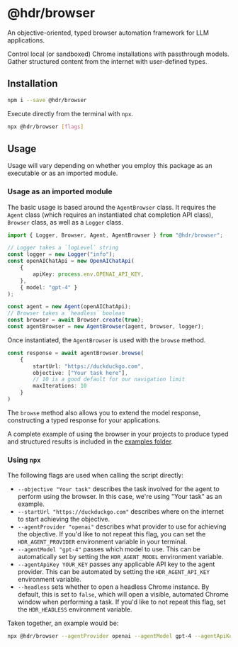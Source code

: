 # @hdr/browser

An objective-oriented, typed browser automation framework for LLM applications.

Control local (or sandboxed) Chrome installations with passthrough models. Gather structured content from the internet with user-defined types.

## Installation

```bash
npm i --save @hdr/browser
```

Execute directly from the terminal with `npx`.

```bash
npx @hdr/browser [flags]
```

## Usage

Usage will vary depending on whether you employ this package as an executable or as an imported module.

### Usage as an imported module

The basic usage is based around the `AgentBrowser` class. It requires the `Agent` class (which requires an instantiated chat completion API class), `Browser` class, as well as a `Logger` class.

```ts
import { Logger, Browser, Agent, AgentBrowser } from "@hdr/browser";

// Logger takes a `logLevel` string
const logger = new Logger("info");
const openAIChatApi = new OpenAIChatApi(
    {
        apiKey: process.env.OPENAI_API_KEY,
    },
    { model: "gpt-4" }
);

const agent = new Agent(openAIChatApi);
// Browser takes a `headless` boolean
const browser = await Browser.create(true);
const agentBrowser = new AgentBrowser(agent, browser, logger);
```

Once instantiated, the `AgentBrowser` is used with the `browse` method.

```ts
const response = await agentBrowser.browse(
    {
        startUrl: "https://duckduckgo.com",
        objective: ["Your task here"],
        // 10 is a good default for our navigation limit
        maxIterations: 10
    }
) 
```

The `browse` method also allows you to extend the model response, constructing a typed response for your applications.

A complete example of using the browser in your projects to produce typed and structured results is included in the [examples folder](/examples/).

### Using `npx`

The following flags are used when calling the script directly:

- `--objective "Your task"` describes the task involved for the agent to perform using the browser. In this case, we're using "Your task" as an example.
- `--startUrl "https://duckduckgo.com"` describes where on the internet to start achieving the objective.
- `--agentProvider "openai"` describes what provider to use for achieving the objective. If you'd like to not repeat this flag, you can set the `HDR_AGENT_PROVIDER` environment variable in your terminal.
- `--agentModel "gpt-4"` passes which model to use. This can be automatically set by setting the `HDR_AGENT_MODEL` environment variable.
- `--agentApiKey YOUR_KEY` passes any applicable API key to the agent provider. This can be automated by setting the `HDR_AGENT_API_KEY` environment variable.
- `--headless` sets whether to open a headless Chrome instance. By default, this is set to `false`, which will open a visible, automated Chrome window when performing a task. If you'd like to not repeat this flag, set the `HDR_HEADLESS` environment variable.

Taken together, an example would be:

```bash
npx @hdr/browser --agentProvider openai --agentModel gpt-4 --agentApiKey [key] --objective "how many editors are on wikipedia?" --startUrl "https://google.com"
```


